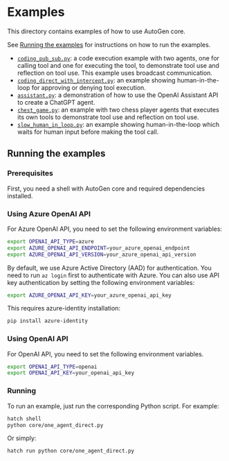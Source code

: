 # Examples

This directory contains examples of how to use AutoGen core.

See [Running the examples](#running-the-examples) for instructions on how to run the examples.

- [`coding_pub_sub.py`](coding_pub_sub.py): a code execution example with two agents, one for calling tool and one for executing the tool, to demonstrate tool use and reflection on tool use. This example uses broadcast communication.
- [`coding_direct_with_intercept.py`](coding_direct_with_intercept.py): an example showing human-in-the-loop for approving or denying tool execution.
- [`assistant.py`](assistant.py): a demonstration of how to use the OpenAI Assistant API to create
    a ChatGPT agent.
- [`chest_game.py`](chess_game.py): an example with two chess player agents that executes its own tools to demonstrate tool use and reflection on tool use.
- [`slow_human_in_loop.py`](slow_human_in_loop.py): an example showing human-in-the-loop which waits for human input before making the tool call.

## Running the examples

### Prerequisites

First, you need a shell with AutoGen core and required dependencies installed.

### Using Azure OpenAI API

For Azure OpenAI API, you need to set the following environment variables:

```bash
export OPENAI_API_TYPE=azure
export AZURE_OPENAI_API_ENDPOINT=your_azure_openai_endpoint
export AZURE_OPENAI_API_VERSION=your_azure_openai_api_version
```

By default, we use Azure Active Directory (AAD) for authentication.
You need to run `az login` first to authenticate with Azure.
You can also
use API key authentication by setting the following environment variables:

```bash
export AZURE_OPENAI_API_KEY=your_azure_openai_api_key
```

This requires azure-identity installation:

```bash
pip install azure-identity
```

### Using OpenAI API

For OpenAI API, you need to set the following environment variables.

```bash
export OPENAI_API_TYPE=openai
export OPENAI_API_KEY=your_openai_api_key
```

### Running

To run an example, just run the corresponding Python script. For example:

```bash
hatch shell
python core/one_agent_direct.py
```

Or simply:

```bash
hatch run python core/one_agent_direct.py
```
